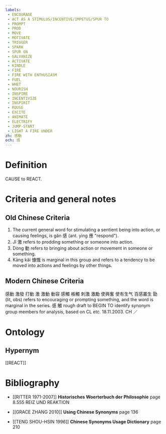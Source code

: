 ```yaml
---
labels: 
 - ENCOURAGE
 - ACT AS A STIMULUS/INCENTIVE/IMPETUS/SPUR TO
 - PROMPT
 - PROD
 - MOVE
 - MOTIVATE
 - TRIGGER
 - SPARK
 - SPUR ON
 - GALVANIZE
 - ACTIVATE
 - KINDLE
 - FIRE
 - FIRE WITH ENTHUSIASM
 - FUEL
 - WHET
 - NOURISH
 - INSPIRE
 - INCENTIVIZE
 - INSPIRIT
 - ROUSE
 - EXCITE
 - ANIMATE
 - ELECTRIFY
 - JUMP-START
 - LIGHT A FIRE UNDER
zh: 感動
och: 感
---
```


# Definition
CAUSE to REACT.
# Criteria and general notes
## Old Chinese Criteria
1. The current general word for stimulating a sentient being into action, or causing feelings, is gǎn 感 (ant. yìng 應 "respond").
2. Jī 激 refers to prodding something or someone into action.
3. Dòng 動 refers to bringing about action or movement in someone or something.
4. Kāng kǎi 慷慨 is marginal in this group and refers to a tendency to be moved into actions and feelings by other things.
## Modern Chinese Criteria
感動
激發
打動
激
激動
動容
感觸
棖觸
刺激
激勵
使興奮
使有生气
百感叢生
勖 (lit, obs) refers to encouraging or prompting something, and the word is marginal in the series.
感
觸
rough draft to BEGIN TO identify synonym group members for analysis, based on CL etc. 18.11.2003. CH ／
# Ontology

## Hypernym
[[REACT]]
# Bibliography
- [[RITTER 1971-2007]]
**Historisches Woerterbuch der Philosophie** page 8.555
REIZ UND REAKTION
- [[GRACE ZHANG 2010]]
**Using Chinese Synonyms** page 136

- [[TENG SHOU-HSIN 1996]]
**Chinese Synonyms Usage Dictionary** page 210
